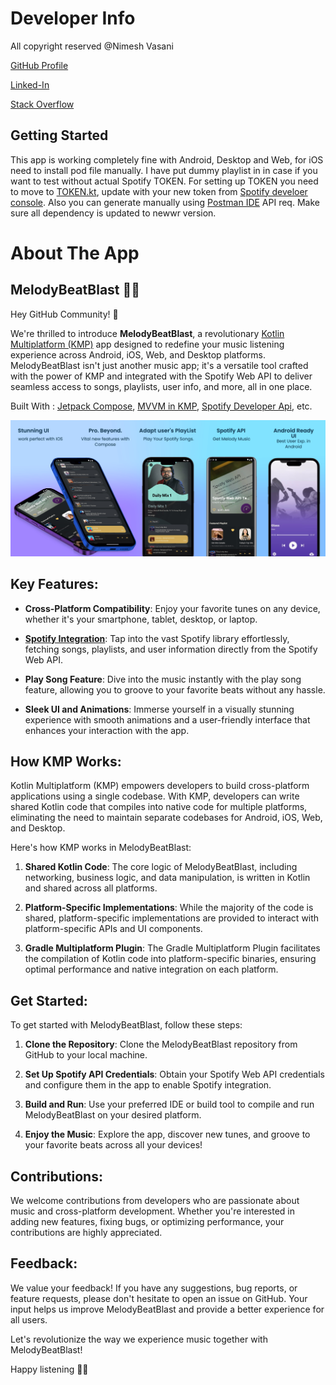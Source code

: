 # Developer Info

All copyright reserved @Nimesh Vasani 

[GitHub Profile](https://github.com/NimeshVasani)

[Linked-In](https://www.linkedin.com/in/nimesh-vasani-99b642154/)

[Stack Overflow](https://stackoverflow.com/users/16579306/nimesh-vasani)

## Getting Started 

This app is working completely fine with Android, Desktop and Web, for iOS need to install pod file manually. I have put dummy playlist in in case if you want to test without actual Spotify TOKEN.
For setting up TOKEN you need to move to [TOKEN.kt](https://github.com/NimeshVasani/melody_BeatBlast_KMP/blob/082a0ef4e4dd6eab04e9c5536c7b04e133f48225/shared/src/commonMain/kotlin/com/nimesh/vasani/melodybeatblastkmp/Token.kt), update with your new token from [Spotify develoer console](https://developer.spotify.com). Also you can generate manually using [Postman IDE](https://www.postman.com) API req. Make sure all dependency is updated to newwr version.

# About The App

## MelodyBeatBlast 🎵🚀

Hey GitHub Community! 👋

We're thrilled to introduce **MelodyBeatBlast**, a revolutionary [Kotlin Multiplatform (KMP)](https://kotlinlang.org/docs/multiplatform.html) app designed to redefine your music listening experience across Android, iOS, Web, and Desktop platforms. MelodyBeatBlast isn't just another music app; it's a versatile tool crafted with the power of KMP and integrated with the Spotify Web API to deliver seamless access to songs, playlists, user info, and more, all in one place.

Built With : [Jetpack Compose](https://developer.android.com/develop/ui/compose), [MVVM in KMP](https://www.jetbrains.com/kotlin-multiplatform/#:~:text=Kotlin%20Multiplatform%20is%20a%20technology,Windows%2C%20Linux%2C%20and%20others.), [Spotify Developer Api](https://developer.spotify.com), etc.

![Image 1](https://github.com/NimeshVasani/melody_BeatBlast_KMP/blob/2e21309206d345feb21a093a0ba681991271fb79/screenshots/1.jpg)



## Key Features:

- **Cross-Platform Compatibility**: Enjoy your favorite tunes on any device, whether it's your smartphone, tablet, desktop, or laptop.
  
- **[Spotify Integration](https://developer.spotify.com)**: Tap into the vast Spotify library effortlessly, fetching songs, playlists, and user information directly from the Spotify Web API.
  
- **Play Song Feature**: Dive into the music instantly with the play song feature, allowing you to groove to your favorite beats without any hassle.
  
- **Sleek UI and Animations**: Immerse yourself in a visually stunning experience with smooth animations and a user-friendly interface that enhances your interaction with the app.

## How KMP Works:

Kotlin Multiplatform (KMP) empowers developers to build cross-platform applications using a single codebase. With KMP, developers can write shared Kotlin code that compiles into native code for multiple platforms, eliminating the need to maintain separate codebases for Android, iOS, Web, and Desktop.

Here's how KMP works in MelodyBeatBlast:

1. **Shared Kotlin Code**: The core logic of MelodyBeatBlast, including networking, business logic, and data manipulation, is written in Kotlin and shared across all platforms.
   
2. **Platform-Specific Implementations**: While the majority of the code is shared, platform-specific implementations are provided to interact with platform-specific APIs and UI components.
   
3. **Gradle Multiplatform Plugin**: The Gradle Multiplatform Plugin facilitates the compilation of Kotlin code into platform-specific binaries, ensuring optimal performance and native integration on each platform.

## Get Started:

To get started with MelodyBeatBlast, follow these steps:

1. **Clone the Repository**: Clone the MelodyBeatBlast repository from GitHub to your local machine.

2. **Set Up Spotify API Credentials**: Obtain your Spotify Web API credentials and configure them in the app to enable Spotify integration.

3. **Build and Run**: Use your preferred IDE or build tool to compile and run MelodyBeatBlast on your desired platform.

4. **Enjoy the Music**: Explore the app, discover new tunes, and groove to your favorite beats across all your devices!

## Contributions:

We welcome contributions from developers who are passionate about music and cross-platform development. Whether you're interested in adding new features, fixing bugs, or optimizing performance, your contributions are highly appreciated.

## Feedback:

We value your feedback! If you have any suggestions, bug reports, or feature requests, please don't hesitate to open an issue on GitHub. Your input helps us improve MelodyBeatBlast and provide a better experience for all users.

Let's revolutionize the way we experience music together with MelodyBeatBlast!

Happy listening 🎵🚀
